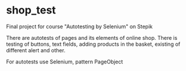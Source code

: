 # shop_test
Final project for course "Autotesting by Selenium" on Stepik 

There are autotests of pages and its elements of online shop.
There is testing of buttons, text fields, adding products in the basket, existing of different alert and other.

For autotests use Selenium, pattern PageObject
